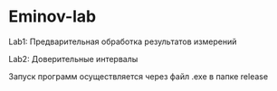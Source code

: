 # Eminov-lab
 
Lab1: Предварительная обработка результатов измерений

Lab2: Доверительные интервалы


Запуск программ осуществляется через файл .exe в папке release
